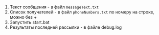 

1. Текст сообщения - в файл `messageText.txt`
2. Список получателей - в файл `phoneNumbers.txt` по номеру на строке, можно без +
3. Запустить start.bat
4. Результаты последней рассылки - в файле debug.log
